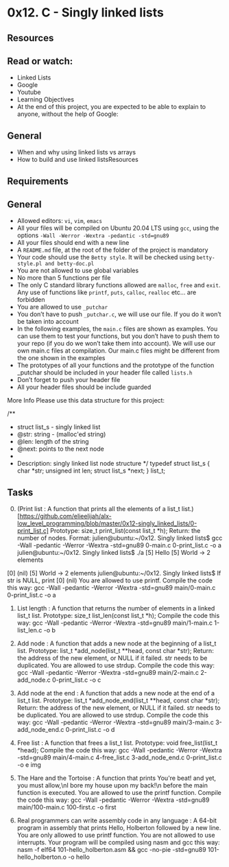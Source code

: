 # 0x12. C - Singly linked lists


## Resources

## Read or watch:


- Linked Lists
- Google
- Youtube
- Learning Objectives
- At the end of this project, you are expected to be able to explain to anyone, without the help of Google:

## General


- When and why using linked lists vs arrays
- How to build and use linked listsResources


## Requirements


## General


- Allowed editors: `vi`, `vim`, `emacs`
- All your files will be compiled on Ubuntu 20.04 LTS using `gcc`, using the options `-Wall -Werror -Wextra -pedantic -std=gnu89`
- All your files should end with a new line
- A `README.md` file, at the root of the folder of the project is mandatory
- Your code should use the `Betty style`. It will be checked using `betty-style.pl and betty-doc.pl`
- You are not allowed to use global variables
- No more than 5 functions per file
- The only C standard library functions allowed are `malloc`, `free` and `exit`. Any use of functions like `printf`, `puts`, `calloc`, `realloc` etc… are forbidden
- You are allowed to use `_putchar`
- You don’t have to push `_putchar.c`, we will use our file. If you do it won’t be taken into account
- In the following examples, the `main.c` files are shown as examples. You can use them to test your functions, but you don’t have to push them to your repo (if you do we won’t take them into account). We will use our own main.c files at compilation. Our main.c files might be different from the one shown in the examples
- The prototypes of all your functions and the prototype of the function _putchar should be included in your header file called `lists.h`
- Don’t forget to push your header file
- All your header files should be include guarded

More Info
Please use this data structure for this project:

/**
 * struct list_s - singly linked list
 * @str: string - (malloc'ed string)
 * @len: length of the string
 * @next: points to the next node
 *
 * Description: singly linked list node structure
 */
typedef struct list_s
{
    char *str;
    unsigned int len;
    struct list_s *next;
} list_t;


## Tasks


0. (Print list : A function that prints all the elements of a list_t list.)[https://github.com/elieelijah/alx-low_level_programming/blob/master/0x12-singly_linked_lists/0-print_list.c]
Prototype: size_t print_list(const list_t *h);
Return: the number of nodes.
Format:
 julien@ubuntu:~/0x12. Singly linked lists$ gcc -Wall -pedantic -Werror -Wextra -std=gnu89 0-main.c 0-print_list.c -o a
 julien@ubuntu:~/0x12. Singly linked lists$ ./a
 [5] Hello
 [5] World
 -> 2 elements

 [0] (nil)
 [5] World
 -> 2 elements
 julien@ubuntu:~/0x12. Singly linked lists$
If str is NULL, print [0] (nil)
You are allowed to use printf.
Compile the code this way: gcc -Wall -pedantic -Werror -Wextra -std=gnu89 main/0-main.c 0-print_list.c -o a
1. List length : A function that returns the number of elements in a linked list_t list.
Prototype: size_t list_len(const list_t *h);
Compile the code this way: gcc -Wall -pedantic -Werror -Wextra -std=gnu89 main/1-main.c 1-list_len.c -o b
2. Add node : A function that adds a new node at the beginning of a list_t list.
Prototype: list_t *add_node(list_t **head, const char *str);
Return: the address of the new element, or NULL if it failed.
str needs to be duplicated.
You are allowed to use strdup.
Compile the code this way: gcc -Wall -pedantic -Werror -Wextra -std=gnu89 main/2-main.c 2-add_node.c 0-print_list.c -o c
3. Add node at the end : A function that adds a new node at the end of a list_t list.
Prototype: list_t *add_node_end(list_t **head, const char *str);
Return: the address of the new element, or NULL if it failed.
str needs to be duplicated.
You are allowed to use strdup.
Compile the code this way: gcc -Wall -pedantic -Werror -Wextra -std=gnu89 main/3-main.c 3-add_node_end.c 0-print_list.c -o d
4. Free list : A function that frees a list_t list.
Prototype: void free_list(list_t *head);
Compile the code this way: gcc -Wall -pedantic -Werror -Wextra -std=gnu89 main/4-main.c 4-free_list.c 3-add_node_end.c 0-print_list.c -o e
img

5. The Hare and the Tortoise : A function that prints You're beat! and yet, you must allow,\nI bore my house upon my back!\n before the main function is executed.
You are allowed to use the printf function.
Compile the code this way: gcc -Wall -pedantic -Werror -Wextra -std=gnu89 main/100-main.c 100-first.c -o first
6. Real programmers can write assembly code in any language : A 64-bit program in assembly that prints Hello, Holberton followed by a new line.
You are only allowed to use printf function.
You are not allowed to use interrupts.
Your program will be compiled using nasm and gcc this way: nasm -f elf64 101-hello_holberton.asm && gcc -no-pie -std=gnu89 101-hello_holberton.o -o hello
